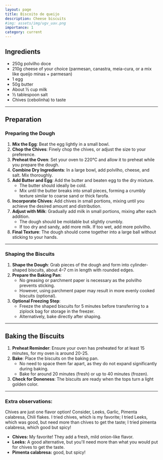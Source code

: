 ```yaml
---
layout: page
title: Biscoito de queijo 
description: Cheese biscuits
#img: assets/img/ugv_uav.png
importance: 1
category: current
---
```

## Ingredients
- 250g polvilho doce  
- 210g cheese of your choice (parmesan, canastra, meia-cura, or a mix like queijo minas + parmesan)  
- 1 egg  
- 50g butter  
- About ½ cup milk  
- ½ tablespoon salt  
- Chives (cebolinha) to taste  

---

## Preparation  

### Preparing the Dough  
1. **Mix the Egg**: Beat the egg lightly in a small bowl.  
2. **Chop the Chives**: Finely chop the chives, or adjust the size to your preference.  
3. **Preheat the Oven**: Set your oven to 220°C and allow it to preheat while you prepare the dough.  
4. **Combine Dry Ingredients**: In a large bowl, add polvilho, cheese, and salt. Mix thoroughly.  
5. **Add Butter and Egg**: Add the butter and beaten egg to the dry mixture.  
   - The butter should ideally be cold.  
   - Mix until the butter breaks into small pieces, forming a crumbly texture similar to coarse sand or thick farofa.  
6. **Incorporate Chives**: Add chives in small portions, mixing until you achieve the desired amount and distribution.  
7. **Adjust with Milk**: Gradually add milk in small portions, mixing after each addition.  
   - The dough should be moldable but slightly crumbly.  
   - If too dry and sandy, add more milk. If too wet, add more polvilho.  
8. **Final Texture**: The dough should come together into a large ball without sticking to your hands.  

---

### Shaping the Biscuits  
1. **Shape the Dough**: Grab pieces of the dough and form into cylinder-shaped biscuits, about 4–7 cm in length with rounded edges.  
2. **Prepare the Baking Pan**:  
   - No greasing or parchment paper is necessary as the polvilho prevents sticking.  
   - However, using parchment paper may result in more evenly cooked biscuits (optional).  
3. **Optional Freezing Step**:  
   - Freeze the shaped biscuits for 5 minutes before transferring to a ziplock bag for storage in the freezer.  
   - Alternatively, bake directly after shaping.  

---

## Baking the Biscuits  
1. **Preheat Reminder**: Ensure your oven has preheated for at least 15 minutes, for my oven is around 20-25.  
2. **Bake**: Place the biscuits on the baking pan.  
   - No need to space them far apart, as they do not expand significantly during baking.  
   - Bake for around 20 minutes (fresh) or up to 40 minutes (frozen).  
3. **Check for Doneness**: The biscuits are ready when the tops turn a light golden color.  

---

### Extra observations: 
Chives are just one flavor option! Consider, Leeks, Garlic, Pimenta calabresa, Chili flakes. 
I tried chives, which is my favorite;
I tried Leeks, which was good, but need more than chives to get the taste;
I tried pimenta calabresa, which good but spicy!
- **Chives:** My favorite! They add a fresh, mild onion-like flavor.  
- **Leeks:** A good alternative, but you'll need more than what you would put for chives to get the taste.
- **Pimenta calabresa:** good, but spicy!  